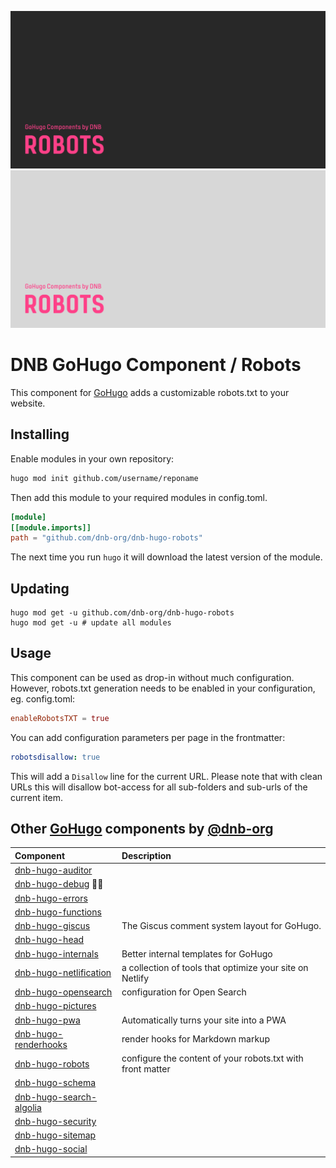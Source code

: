 <!--- CARD BEGIN --->

![DNB-Hugo/HEAD](.github/github-card-dark.png#gh-dark-mode-only)
![DNB-Hugo/HEAD](.github/github-card-light.png#gh-light-mode-only)

<!--- CARD END --->

# DNB GoHugo Component / Robots

This component for [GoHugo](https://gohugo.io/) adds a customizable robots.txt to your website.

## Installing

Enable modules in your own repository:

```bash
hugo mod init github.com/username/reponame
```

Then add this module to your required modules in config.toml.

```toml
[module]
[[module.imports]]
path = "github.com/dnb-org/dnb-hugo-robots"
```

The next time you run `hugo` it will download the latest version of the module.

## Updating

```shell
hugo mod get -u github.com/dnb-org/dnb-hugo-robots
hugo mod get -u # update all modules
```

## Usage

This component can be used as drop-in without much configuration. However, robots.txt generation needs to be enabled in your configuration, eg. config.toml:

```toml
enableRobotsTXT = true
```

You can add configuration parameters per page in the frontmatter:

```yaml
robotsdisallow: true
```

This will add a `Disallow` line for the current URL. Please note that with clean URLs this will disallow bot-access for all sub-folders and sub-urls of the current item.

<!--- COMPONENTS BEGIN --->

## Other [GoHugo](https://gohugo.io/) components by [@dnb-org](https://github.com/dnb-org/)

| Component                                                                     | Description                                                |
| :---------------------------------------------------------------------------- | :--------------------------------------------------------- |
| [dnb-hugo-auditor](https://github.com/dnb-org/dnb-hugo-auditor)               |                                                            |
| [dnb-hugo-debug](https://github.com/dnb-org/dnb-hugo-debug) :mage_man:        |                                                            |
| [dnb-hugo-errors](https://github.com/dnb-org/dnb-hugo-errors)                 |                                                            |
| [dnb-hugo-functions](https://github.com/dnb-org/dnb-hugo-functions)           |                                                            |
| [dnb-hugo-giscus](https://github.com/dnb-org/dnb-hugo-giscus)                 | The Giscus comment system layout for GoHugo.               |
| [dnb-hugo-head](https://github.com/dnb-org/dnb-hugo-head)                     |                                                            |
| [dnb-hugo-internals](https://github.com/dnb-org/dnb-hugo-internals)           | Better internal templates for GoHugo                       |
| [dnb-hugo-netlification](https://github.com/dnb-org/dnb-hugo-netlification)   | a collection of tools that optimize your site on Netlify   |
| [dnb-hugo-opensearch](https://github.com/dnb-org/dnb-hugo-opensearch)         | configuration for Open Search                              |
| [dnb-hugo-pictures](https://github.com/dnb-org/dnb-hugo-pictures)             |                                                            |
| [dnb-hugo-pwa](https://github.com/dnb-org/dnb-hugo-pwa)                       | Automatically turns your site into a PWA                   |
| [dnb-hugo-renderhooks](https://github.com/dnb-org/dnb-hugo-renderhooks)       | render hooks for Markdown markup                           |
| [dnb-hugo-robots](https://github.com/dnb-org/dnb-hugo-robots)                 | configure the content of your robots.txt with front matter |
| [dnb-hugo-schema](https://github.com/dnb-org/dnb-hugo-schema)                 |                                                            |
| [dnb-hugo-search-algolia](https://github.com/dnb-org/dnb-hugo-search-algolia) |                                                            |
| [dnb-hugo-security](https://github.com/dnb-org/dnb-hugo-security)             |                                                            |
| [dnb-hugo-sitemap](https://github.com/dnb-org/dnb-hugo-sitemap)               |                                                            |
| [dnb-hugo-social](https://github.com/dnb-org/dnb-hugo-social)                 |                                                            |

<!--lint disable no-missing-blank-lines -->
<!--- COMPONENTS END --->
